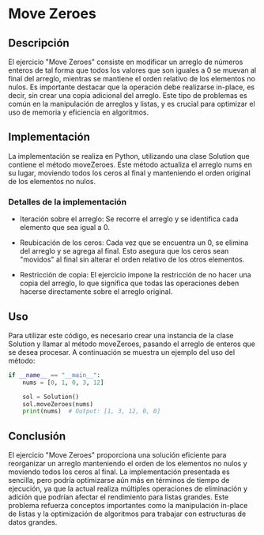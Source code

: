 # Move Zeroes

## Descripción

El ejercicio "Move Zeroes" consiste en modificar un arreglo de números enteros de tal forma que todos los valores que son iguales a 0 se muevan al final del arreglo, mientras se mantiene el orden relativo de los elementos no nulos. Es importante destacar que la operación debe realizarse in-place, es decir, sin crear una copia adicional del arreglo. Este tipo de problemas es común en la manipulación de arreglos y listas, y es crucial para optimizar el uso de memoria y eficiencia en algoritmos.

## Implementación

La implementación se realiza en Python, utilizando una clase Solution que contiene el método moveZeroes. Este método actualiza el arreglo nums en su lugar, moviendo todos los ceros al final y manteniendo el orden original de los elementos no nulos.

### Detalles de la implementación

* Iteración sobre el arreglo: Se recorre el arreglo y se identifica cada elemento que sea igual a 0.

* Reubicación de los ceros: Cada vez que se encuentra un 0, se elimina del arreglo y se agrega al final. Esto asegura que los ceros sean "movidos" al final sin alterar el orden relativo de los otros elementos.

* Restricción de copia: El ejercicio impone la restricción de no hacer una copia del arreglo, lo que significa que todas las operaciones deben hacerse directamente sobre el arreglo original.

## Uso

Para utilizar este código, es necesario crear una instancia de la clase Solution y llamar al método moveZeroes, pasando el arreglo de enteros que se desea procesar. A continuación se muestra un ejemplo del uso del método:

```python
if __name__ == "__main__":
    nums = [0, 1, 0, 3, 12]

    sol = Solution()
    sol.moveZeroes(nums)
    print(nums)  # Output: [1, 3, 12, 0, 0]
```

## Conclusión

El ejercicio "Move Zeroes" proporciona una solución eficiente para reorganizar un arreglo manteniendo el orden de los elementos no nulos y moviendo todos los ceros al final. La implementación presentada es sencilla, pero podría optimizarse aún más en términos de tiempo de ejecución, ya que la actual realiza múltiples operaciones de eliminación y adición que podrían afectar el rendimiento para listas grandes. Este problema refuerza conceptos importantes como la manipulación in-place de listas y la optimización de algoritmos para trabajar con estructuras de datos grandes.
